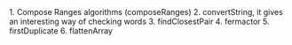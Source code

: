 <div>
    1. Compose Ranges algorithms (composeRanges)
    2. convertString, it gives an interesting way of checking 
    words
    3. findClosestPair
    4. fermactor
    5. firstDuplicate
    6. flattenArray
</div>
